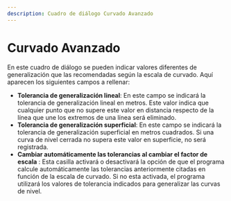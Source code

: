 ```yaml
---
description: Cuadro de diálogo Curvado Avanzado
---
```


# Curvado Avanzado

En este cuadro de diálogo se pueden indicar valores diferentes de generalización que las recomendadas según la escala de curvado. Aquí aparecen los siguientes campos a rellenar:

* **Tolerancia de generalización lineal**: En este campo se indicará la tolerancia de generalización lineal en metros. Este valor indica que cualquier punto que no supere este valor en distancia respecto de la línea que une los extremos de una línea será eliminado.
* **Tolerancia de generalización superficial**: En este campo se indicará la tolerancia de generalización superficial en metros cuadrados. Si una curva de nivel cerrada no supera este valor en superficie, no será registrada.
* **Cambiar automáticamente las tolerancias al cambiar el factor de escala** : Esta casilla activará o desactivará la opción de que el programa calcule automáticamente las tolerancias anteriormente citadas en función de la escala de curvado. Si no esta activada, el programa utilizará los valores de tolerancia indicados para generalizar las curvas de nivel.

